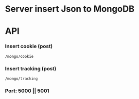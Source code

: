# Server insert Json to MongoDB
# API
### Insert cookie (post)
```
/mongo/cookie
```
### Insert tracking (post)
```
/mongo/tracking
```
### Port: 5000 || 5001